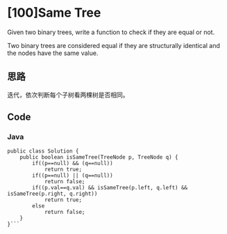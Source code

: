 # [100]Same Tree

Given two binary trees, write a function to check if they are equal or not.

Two binary trees are considered equal if they are structurally identical and the nodes have the same value.

## 思路
迭代，依次判断每个子树看两棵树是否相同。

## Code

### Java
```
public class Solution {
    public boolean isSameTree(TreeNode p, TreeNode q) {
        if((p==null) && (q==null))
            return true;
        if((p==null) || (q==null))
            return false;
        if((p.val==q.val) && isSameTree(p.left, q.left) && isSameTree(p.right, q.right))
            return true;
        else
            return false;
    }
}```



